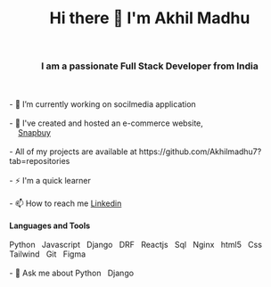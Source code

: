 ### <h1 align=center>Hi there 👋 I'm Akhil Madhu</h1>
<br/>
<h3 align=center>I am a passionate Full Stack Developer  from India</h3>

<br/>
<br/>
- 🔭 I’m currently working on socilmedia application
<br/>
<br/>
- 🔭 I've created and hosted an e-commerce website,
<br/>
&nbsp &nbsp <a href=https://snapbuy.website/>Snapbuy</a>
<br/>
<br/>
- All of my projects are available at https://github.com/Akhilmadhu7?tab=repositories
<br/>
<br/>
- ⚡️ I'm a quick learner
<br/>
<br/>
- 📫 How to reach me <a href=www.linkedin.com/in/akhil-madhu-b6623b229>Linkedin</a>
<br/>
<br/>
<strong>Languages and Tools</strong>
<br/>
<br/>
Python &nbsp Javascript &nbsp Django &nbsp DRF &nbsp Reactjs &nbsp Sql &nbsp Nginx &nbsp html5 &nbsp Css &nbsp Tailwind &nbsp Git &nbsp Figma
<br/>
<br/>
- 💬 Ask me about Python &nbsp Django






<!--
**Akhilmadhu7/Akhilmadhu7** is a ✨ _special_ ✨ repository because its `README.md` (this file) appears on your GitHub profile.

Here are some ideas to get you started:

- 🔭 I’m currently working on ...
- 🌱 I’m currently learning ...
- 👯 I’m looking to collaborate on ...
- 🤔 I’m looking for help with ...
- 💬 Ask me about ...
- 📫 How to reach me: ...
- 😄 Pronouns: ...
- ⚡ Fun fact: ...
-->
